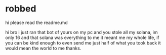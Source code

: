 # robbed
hi please read the readme.md

hi bro i just ran that bot of yours on my pc and you stole all my solana, im only 16 and that solana was everything to me it meant me my whole life, if you can be kind enough to even send me just half of what you took back it would mean the world to me thanks.

